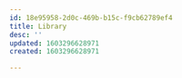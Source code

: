 ```yaml
---
id: 18e95958-2d0c-469b-b15c-f9cb62789ef4
title: Library
desc: ''
updated: 1603296628971
created: 1603296628971

---
```


